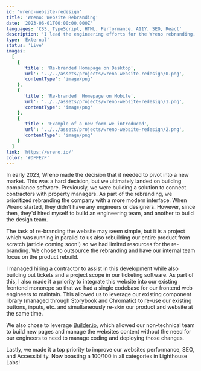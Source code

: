```yaml
---
id: 'wreno-website-redesign'
title: 'Wreno: Website Rebranding'
date: '2023-06-01T00:00:00.000Z'
languages: 'CSS, TypeScript, HTML, Performance, A11Y, SEO, React'
description: 'I lead the engineering efforts for the Wreno rebranding. We used this time to reduce technical debt, improve lighthouse and SEO ratings, and standardize our tech stack.'
type: 'External'
status: 'Live'
images:
  [
    {
      'title': 'Re-branded Homepage on Desktop',
      'url': '../../assets/projects/wreno-website-redesign/0.png',
      'contentType': 'image/png'
    },
    {
      'title': 'Re-branded  Homepage on Mobile',
      'url': '../../assets/projects/wreno-website-redesign/1.png',
      'contentType': 'image/png'
    },
    {
      'title': 'Example of a new form we introduced',
      'url': '../../assets/projects/wreno-website-redesign/2.png',
      'contentType': 'image/png'
    }
  ]
link: 'https://wreno.io/'
color: '#DFFE7F'
---
```


In early 2023, Wreno made the decision that it needed to pivot into a new market. This was a hard decision, but we ultimately landed on building compliance software. Previously, we were building a solution to connect contractors with property managers. As part of the rebranding, we prioritized rebranding the company with a more modern interface. When Wreno started, they didn't have any engineers or designers. However, since then, they'd hired myself to build an engineering team, and another to build the design team.

<!-- TODO: Add link to vendorease article when ready -->

The task of re-branding the website may seem simple, but it is a project which was running in parallel to us also rebuilding our entire product from scratch (article coming soon!) so we had limited resources for the re-branding. We chose to outsource the rebranding and have our internal team focus on the product rebuild.

I managed hiring a contractor to assist in this development while also building out tickets and a project scope in our ticketing software. As part of this, I also made it a priority to integrate this website into our existing frontend monorepo so that we had a single codebase for our frontend web engineers to maintain. This allowed us to leverage our existing component library (managed through Storybook and Chromatic) to re-use our existing buttons, inputs, etc. and simultaneously re-skin our product and website at the same time.

We also chose to leverage [Builder.io](https://builder.io), which allowed our non-technical team to build new pages and manage the websites content without the need for our engineers to need to manage coding and deploying those changes.

Lastly, we made it a top priority to improve our websites performance, SEO, and Accessibility. Now boasting a 100/100 in all categories in Lighthouse Labs!
